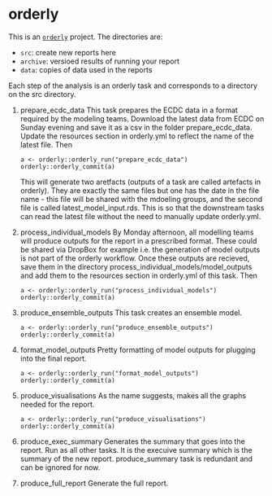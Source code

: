 # orderly

This is an [`orderly`](https://github.com/vimc/orderly) project.  The directories are:

* `src`: create new reports here
* `archive`: versioed results of running your report
* `data`: copies of data used in the reports

Each step of the analysis is an orderly task and corresponds to a
directory on the src directory.

1. prepare_ecdc_data This task prepares the ECDC data in a format
   required by the modeling teams. Download the latest data from ECDC
   on Sunday evening and save it as a csv in the folder
   prepare_ecdc_data. Update the resources section in orderly.yml to
   reflect the name of the latest file. Then 
   
   ```
   a <- orderly::orderly_run("prepare_ecdc_data")
   orderly::orderly_commit(a)
   ```
   
   This will generate two aretfacts (outputs of a task are called
   artefacts in orderly). They are exactly the same files but one has
   the date in the file name - this file will be shared with the
   mdoeling groups, and the second file is called
   latest_model_input.rds. This is so that the downstream tasks can
   read the latest file without the need to manually update
   orderly.yml.

2. process_individual_models By Monday afternoon, all modelling teams
   will produce outputs for the report in a prescribed format. These
   could be shared via DropBox for example i.e. the generation of
   model outputs is not part of the orderly workflow. Once these
   outputs are recieved, save them in the directory
   process_individual_models/model_outputs and add them to the
   resources section in orderly.yml of this task. Then
   
   ```
   a <- orderly::orderly_run("process_individual_models")
   orderly::orderly_commit(a)
   ```

3. produce_ensemble_outputs This task creates an ensemble model. 

   
   ```
   a <- orderly::orderly_run("produce_ensemble_outputs")
   orderly::orderly_commit(a)
   ```
   
4. format_model_outputs Pretty formatting of model outputs for
   plugging into the final report.
   
   
   ```
   a <- orderly::orderly_run("format_model_outputs")
   orderly::orderly_commit(a)
   ```
5. produce_visualisations As the name suggests, makes all the graphs
   needed for the report.


   ```
   a <- orderly::orderly_run("produce_visualisations")
   orderly::orderly_commit(a)
   ```
   
6. produce_exec_summary Generates the summary that goes into the
   report. Run as all other tasks. It is the execuive summary which is
   the summary of the new report. produce_summary task is redundant
   and can be ignored for now.

7. produce_full_report Generate the full report.
   
